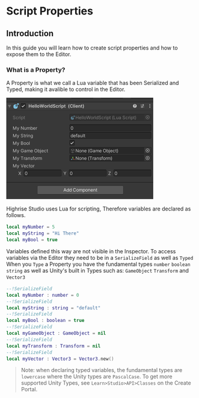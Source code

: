 # **Script Properties**

## **Introduction**
In this guide you will learn how to create script properties and how to expose them to the Editor.

### **What is a Property?**
A Property is what we call a Lua variable that has been Serialized and Typed, making it avalible to control in the Editor.

![Properties](/assets/learn/guides/studio/properties.png)

Highrise Studio uses Lua for scripting,
Therefore variables are declared as follows.
``` lua
local myNumber = 5
local myString = "Hi There"
local myBool = true
```

Variables defined this way are not visible in the Inspector.
To access variables via the Editor they need to be in a `SerializeField` as well as `Typed`
When you `Type` a Property you have the fundamental types `number` `boolean` `string` as well as Unity's built in Types such as: `GameObject` `Transform` and `Vector3`
``` lua
--!SerializeField
local myNumber : number = 0
--!SerializeField
local myString : string = "default"
--!SerializeField
local myBool : boolean = true
--!SerializeField
local myGameObject : GameObject = nil
--!SerializeField
local myTransform : Transform = nil
--!SerializeField
local myVector : Vector3 = Vector3.new()
```
>Note: when declaring typed variables, the fundamental types are `lowercase` where the Unity types are `PascalCase`.
>To get more supported Unity Types, see `Learn>Studio>API>Classes` on the Create Portal.
